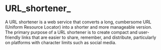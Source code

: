 # URL_shortener_
A URL shortener is a web service that converts a long, cumbersome URL (Uniform Resource Locator) into a shorter and more manageable version. The primary purpose of a URL shortener is to create compact and user-friendly links that are easier to share, remember, and distribute, particularly on platforms with character limits such as social media.
